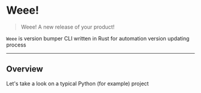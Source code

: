 # Weee!
> Weee! A new release of your product!

`Weee` is version bumper CLI written in Rust for automation version updating process

***

## Overview
Let's take a look on a typical Python (for example) project
